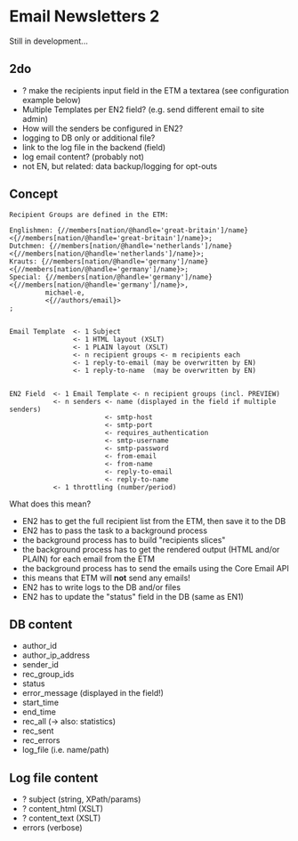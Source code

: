 # Email Newsletters 2

Still in development...


## 2do

- ? make the recipients input field in the ETM a textarea (see configuration example below)
- Multiple Templates per EN2 field? (e.g. send different email to site admin)
- How will the senders be configured in EN2?
- logging to DB only or additional file?
- link to the log file in the backend (field)
- log email content? (probably not)
- not EN, but related: data backup/logging for opt-outs


## Concept


	Recipient Groups are defined in the ETM:

	Englishmen: {//members[nation/@handle='great-britain']/name} <{//members[nation/@handle='great-britain']/name}>;
	Dutchmen: {//members[nation/@handle='netherlands']/name} <{//members[nation/@handle='netherlands']/name}>;
	Krauts: {//members[nation/@handle='germany']/name} <{//members[nation/@handle='germany']/name}>;
	Special: {//members[nation/@handle='germany']/name} <{//members[nation/@handle='germany']/name}>,
	         michael-e,
	         <{//authors/email}>
	;


	Email Template  <- 1 Subject
	                <- 1 HTML layout (XSLT)
	                <- 1 PLAIN layout (XSLT)
	                <- n recipient groups <- m recipients each
	                <- 1 reply-to-email (may be overwritten by EN)
	                <- 1 reply-to-name  (may be overwritten by EN)


	EN2 Field  <- 1 Email Template <- n recipient groups (incl. PREVIEW)
	           <- n senders <- name (displayed in the field if multiple senders)
	                        <- smtp-host
	                        <- smtp-port
	                        <- requires_authentication
	                        <- smtp-username
	                        <- smtp-password
	                        <- from-email
	                        <- from-name
	                        <- reply-to-email
	                        <- reply-to-name
	           <- 1 throttling (number/period)


What does this mean?

- EN2 has to get the full recipient list from the ETM, then save it to the DB
- EN2 has to pass the task to a background process
- the background process has to build "recipients slices"
- the background process has to get the rendered output (HTML and/or PLAIN) for each email from the ETM
- the background process has to send the emails using the Core Email API
- this means that ETM will __not__ send any emails!
- EN2 has to write logs to the DB and/or files
- EN2 has to update the "status" field in the DB (same as EN1)


## DB content

- author_id
- author_ip_address
- sender_id
- rec_group_ids
- status
- error_message (displayed in the field!)
- start_time
- end_time
- rec_all (-> also: statistics)
- rec_sent
- rec_errors
- log_file (i.e. name/path)

## Log file content

- ? subject (string, XPath/params)
- ? content_html (XSLT)
- ? content_text (XSLT)
- errors (verbose)


